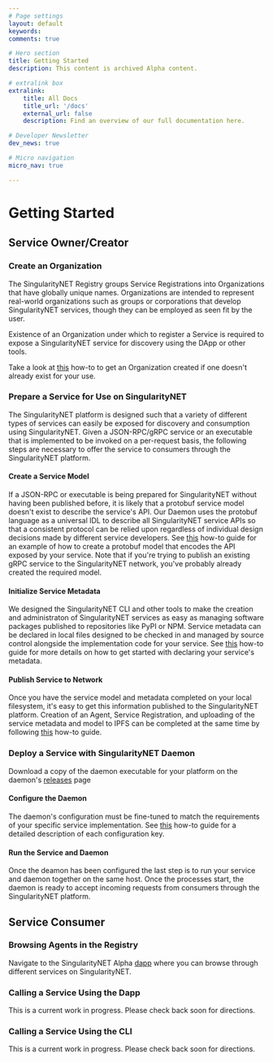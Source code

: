 ```yaml
---
# Page settings
layout: default
keywords:
comments: true

# Hero section
title: Getting Started
description: This content is archived Alpha content.  

# extralink box
extralink:
    title: All Docs
    title_url: '/docs'
    external_url: false
    description: Find an overview of our full documentation here.

# Developer Newsletter
dev_news: true

# Micro navigation
micro_nav: true

---
```


# Getting Started

## Service Owner/Creator

### Create an Organization
The SingularityNET Registry groups Service Registrations into Organizations that have globally unique names.
Organizations are intended to represent real-world organizations such as groups or corporations that develop
SingularityNET services, though they can be employed as seen fit by the user.

Existence of an Organization under which to register a Service is required to expose a SingularityNET service
for discovery using the DApp or other tools.

Take a look at [this](Platform-How-Tos.md#create-an-organization-in-the-singularitynet-registry)
how-to to get an Organization created if one doesn't already exist for your use.

### Prepare a Service for Use on SingularityNET
The SingularityNET platform is designed such that a variety of different types of services can easily be exposed
for discovery and consumption using SingularityNET. Given a JSON-RPC/gRPC service or an executable that is implemented
to be invoked on a per-request basis, the following steps are necessary to offer the service to consumers
through the SingularityNET platform.

#### Create a Service Model
If a JSON-RPC or executable is being prepared for SingularityNET without having been published before, it is likely
that a protobuf service model doesn't exist to describe the service's API. Our Daemon uses the protobuf language as
a universal IDL to describe all SingularityNET service APIs so that a consistent protocol can be relied upon
regardless of individual design decisions made by different service developers. See
[this](Platform-How-Tos.md#create-a-service-model) how-to guide for an
example of how to create a protobuf model that encodes the API exposed by your service. Note that if you're trying to
publish an existing gRPC service to the SingularityNET network, you've probably already created the required model.

#### Initialize Service Metadata
We designed the SingularityNET CLI and other tools to make the creation and administraton of SingularityNET services
as easy as managing software packages published to repositories like PyPI or NPM. Service metadata can be declared
in local files designed to be checked in and managed by source control alongside the implementation code for your
service. See [this](Platform-How-Tos.md#initialize-service-metadata) how-to guide for
more details on how to get started with declaring your service's metadata.

#### Publish Service to Network
Once you have the service model and metadata completed on your local filesystem, it's easy to get this information
published to the SingularityNET platform. Creation of an Agent, Service Registration, and uploading of the service
metadata and model to IPFS can be completed at the same time by following
[this](Platform-How-Tos.md#publish-service-metadata) how-to guide.

### Deploy a Service with SingularityNET Daemon

Download a copy of the daemon executable for your platform on the daemon's
[releases](https://github.com/singnet/snet-daemon/releases) page

#### Configure the Daemon
The daemon's configuration must be fine-tuned to match the requirements of your specific service implementation.
See [this](Platform-How-Tos.md#configure-singularitynet-daemon) how-to guide for
a detailed description of each configuration key.

#### Run the Service and Daemon
Once the deamon has been configured the last step is to run your service and daemon together on the same host.
Once the processes start, the daemon is ready to accept incoming requests from consumers through the SingularityNET
platform.

## Service Consumer

### Browsing Agents in the Registry
Navigate to the SingularityNET Alpha [dapp](http://alpha.singularitynet.io) where you can browse through different
services on SingularityNET.

### Calling a Service Using the Dapp
This is a current work in progress. Please check back soon for directions.

### Calling a Service Using the CLI
This is a current work in progress. Please check back soon for directions.
